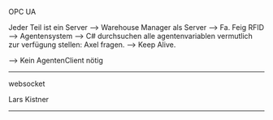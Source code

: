 OPC UA

Jeder Teil ist ein Server
--> Warehouse Manager als Server 
--> Fa. Feig RFID
--> Agentensystem --> C# durchsuchen alle agentenvariablen vermutlich zur verfügung stellen: Axel fragen. 
--> Keep Alive. 

--> Kein AgentenClient nötig







______

websocket

Lars Kistner 
_________
